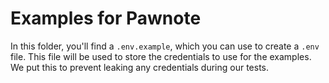# Examples for Pawnote

In this folder, you'll find a `.env.example`, which you can use to create a `.env` file. This file will be used to store the credentials to use for the examples. We put this to prevent leaking any credentials during our tests.
